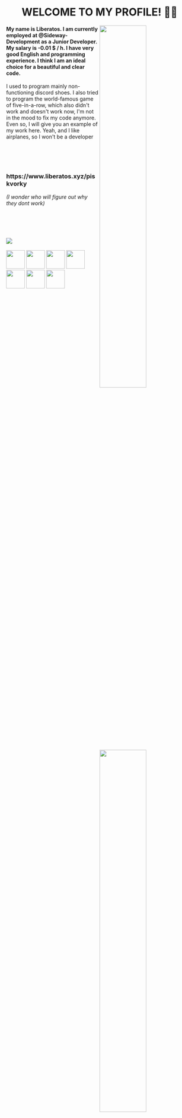 <h1 align="center"><b>WELCOME TO MY PROFILE! 👋🏽</b></h1>

<a href="https://discord.com/users/471020198040829953">
    <img align="right" width="50%" src="https://lanyard-profile-readme.vercel.app/api/471020198040829953"/>
</a>
<img align="right" width="50%" src="https://github-readme-stats.vercel.app/api?username=liberatos278&theme=react&show_icons=true"/>
<img align="right" width="50%" src="https://github-readme-stats.vercel.app/api/top-langs/?username=liberatos278&layout=compact&theme=react">
<div align="left" width="50%" height="300px">
    <h4> My name is Liberatos. I am currently employed at @Sideway-Development as a Junior Developer. My salary is -0.01 $ / h. I have very good English and programming experience. I think I am an ideal choice for a beautiful and clear code. </h4>
    <p>I used to program mainly non-functioning discord shoes. I also tried to program the world-famous game of five-in-a-row, which also didn't work and doesn't work now, I'm not in the mood to fix my code anymore. Even so, I will give you an example of my work here. Yeah, and I like airplanes, so I won't be a developer</p><br/><br/><br/>
    <h3>https://www.liberatos.xyz/piskvorky</h3>
    <i>(I wonder who will figure out why they dont work)</i>
    <br/><br/><br/><br/><br/><br/>
    <img src="https://hits.seeyoufarm.com/api/count/incr/badge.svg?url=https%3A%2F%2Fgithub.com%2Fliberatos278&count_bg=%2316A4DB&title_bg=%23555555&icon=&icon_color=%23E7E7E7&title=Views&edge_flat=true"/>
    <br/><br/>
    <img width="50px" height="50px" src="https://i.imgur.com/7G6mFKP.png"/>
    <img width="50px" height="50px" src="https://i.imgur.com/oyqVuKu.png"/>
    <img width="50px" height="50px" src="https://i.imgur.com/tKwz5WP.png"/>
    <img width="50px" height="50px" src="https://i.imgur.com/IBxdTqk.png"/>
    <img width="50px" height="50px" src="https://i.imgur.com/eN6l7pb.png"/>
    <img width="50px" height="50px" src="https://i.imgur.com/lzj8miI.png"/>
    <img width="50px" height="50px" src="https://i.imgur.com/0StN0Pz.png"/>
</div>